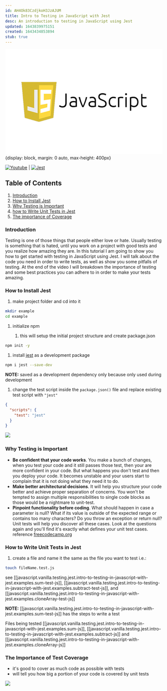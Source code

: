 ```yaml
---
id: AH4Ok83CzdjkoH3JzAJUM
title: Intro to Testing in JavaScript with Jest
desc: An introduction to testing in JavaScript using Jest
updated: 1643839975151
created: 1643434853894
stub: true
---
```


![javascript](/assets/images/javaScript.jpeg){display: block, margin: 0 auto, max-height: 400px}

[![Youtube](https://img.shields.io/badge/Youtube-FF0000?style=flat&logo=Youtube&logoColor=white)](https://www.youtube.com/watch?v=FgnxcUQ5vho&list=PLZlA0Gpn_vH_63f0HH-dUtkininO7GO6f) |
[![Jest](https://img.shields.io/badge/Docs-jest-%23C21325?style=flat&logo=jest&logoColor=white)](https://jestjs.io/docs/getting-started)

## Table of Contents

1. [Introduction](#introduction)
2. [How to Install Jest](#how-to-install-jest)
3. [Why Testing is Important](#why-testing0is-important)
4. [how to Write Unit Tests in Jest](#how-write-unit-tests-in-jest)
5. [The importance of Coverage](#the-importance-of-coverage)

### Introduction

Testing is one of those things that people either love or hate. Usually testing is something that is hated, until you work on a project with good tests and you realize how amazing they are. In this tutorial I am going to show you how to get started with testing in JavaScript using Jest. I will talk about the code you need in order to write tests, as well as show you some pitfalls of testing. At the end of the video I will breakdown the importance of testing and some best practices you can adhere to in order to make your tests amazing.

### How to Install Jest

1. make project folder and cd into it

```bash
mkdir example
cd example
```

1. initialize npm

   1. this will setup the initial project structure and create package.json

```bash
npm init -y
```

1. install [jest](https://jestjs.io/) as a development package

```bash
npm i jest --save-dev
```

**NOTE:** saved as a development dependency only because only used during development

1. change the test script inside the `package.json()` file and replace existing test script with `"jest"`

```json
{
  "scripts": {
    "test": "jest"
  }
}
```

[![](https://img.shields.io/badge/back%20to%20top-%E2%86%A9-red)](#table-of-contents)

### Why Testing is Important

- **Be confident that your code works**. You make a bunch of changes, when you test your code and it still passes those test, then your are more confident in your code. But what happens you don't test and then you deploy your code. It becomes unstable and your users start to complain that it is not doing what they need it to do.
- **Make better architectural decisions**. It will help you structure your code better and achieve proper separation of concerns. You won't be tempted to assign multiple responsibilities to single code blocks as those would be a nightmare to unit-test.
- **Pinpoint functionality before coding**. What should happen in case a parameter is null? What if its value is outside of the expected range or contains too many characters? Do you throw an exception or return null? Unit tests will help you discover all these cases. Look at the questions again and you'll find it's exactly what defines your unit test cases.
  reference [freecodecamp.org](https://www.freecodecamp.org/news/how-to-start-unit-testing-javascript/)

### How to Write Unit Tests in Jest

1. create a file and name it the same as the file you want to test i.e.:

```bash
touch fileName.test.js
```

see [[javascript.vanilla.testing.jest.intro-to-testing-in-javascript-with-jest.examples.sum-test-js]], [[javascript.vanilla.testing.jest.intro-to-testing-in-javascript-with-jest.examples.subtract-test-js]], and [[javascript.vanilla.testing.jest.intro-to-testing-in-javascript-with-jest.examples.cloneArray-test-js]]

**NOTE:** [[javascript.vanilla.testing.jest.intro-to-testing-in-javascript-with-jest.examples.sum-test-js]] has the steps to write a test

Files being tested [[javascript.vanilla.testing.jest.intro-to-testing-in-javascript-with-jest.examples.sum-js]], [[javascript.vanilla.testing.jest.intro-to-testing-in-javascript-with-jest.examples.subtract-js]] and [[javascript.vanilla.testing.jest.intro-to-testing-in-javascript-with-jest.examples.cloneArray-js]]

### The Importance of Test Coverage

- it's good to cover as much code as possible with tests
- will tell you how big a portion of your code is covered by unit tests

[![](https://img.shields.io/badge/back%20to%20top-%E2%86%A9-red)](#table-of-contents)
